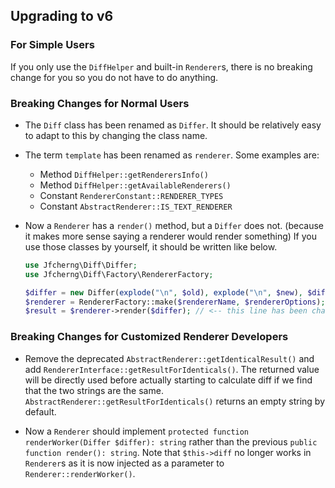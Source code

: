 ## Upgrading to v6


### For Simple Users

If you only use the `DiffHelper` and built-in `Renderer`s,
there is no breaking change for you so you do not have to do anything.


### Breaking Changes for Normal Users

- The `Diff` class has been renamed as `Differ`.
  It should be relatively easy to adapt to this by changing the class name.

- The term `template` has been renamed as `renderer`. Some examples are:

  - Method `DiffHelper::getRenderersInfo()`
  - Method `DiffHelper::getAvailableRenderers()`
  - Constant `RendererConstant::RENDERER_TYPES`
  - Constant `AbstractRenderer::IS_TEXT_RENDERER`

- Now a `Renderer` has a `render()` method, but a `Differ` does not.
  (because it makes more sense saying a renderer would render something)
  If you use those classes by yourself, it should be written like below.

  ```php
  use Jfcherng\Diff\Differ;
  use Jfcherng\Diff\Factory\RendererFactory;
  
  $differ = new Differ(explode("\n", $old), explode("\n", $new), $diffOptions);
  $renderer = RendererFactory::make($rendererName, $rendererOptions);
  $result = $renderer->render($differ); // <-- this line has been changed
  ```


### Breaking Changes for Customized Renderer Developers

- Remove the deprecated `AbstractRenderer::getIdenticalResult()` and
  add `RendererInterface::getResultForIdenticals()`. The returned value will be
  directly used before actually starting to calculate diff if we find that the
  two strings are the same. `AbstractRenderer::getResultForIdenticals()`
  returns an empty string by default.

- Now a `Renderer` should implement `protected function renderWorker(Differ $differ): string`
  rather than the previous `public function render(): string`. Note that
  `$this->diff` no longer works in `Renderer`s as it is now injected as a
  parameter to `Renderer::renderWorker()`.
